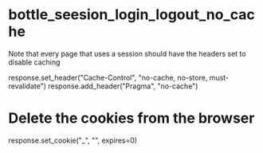 # bottle_seesion_login_logout_no_cache

Note that every page that uses a session should have the headers set to disable caching

  response.set_header("Cache-Control", "no-cache, no-store, must-revalidate")
  response.add_header("Pragma", "no-cache")
  
  # Delete the cookies from the browser
  response.set_cookie("_", "", expires=0)
